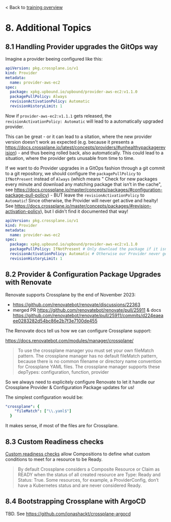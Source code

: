 < Back to [training overview](README.md)

# 8. Additional Topics

## 8.1 Handling Provider upgrades the GitOps way

Imagine a provider beeing configured like this:

```yaml
apiVersion: pkg.crossplane.io/v1
kind: Provider
metadata:
  name: provider-aws-ec2
spec:
  package: xpkg.upbound.io/upbound/provider-aws-ec2:v1.1.0
  packagePullPolicy: Always
  revisionActivationPolicy: Automatic
  revisionHistoryLimit: 1
```

Now if `provider-aws-ec2:v1.1.1` gets released, the `revisionActivationPolicy: Automatic` will lead to a automatically upgraded provider.

This can be great - or it can lead to a sitation, where the new provider version doesn't work as expected (e.g. because it presents a https://docs.crossplane.io/latest/concepts/providers/#unhealthypackagerevision) - and thus beeing rolled back, also automatically. This could lead to a situation, where the provider gets unusable from time to time.

If we want to do Provider upgrades in a GitOps fashion through a git commit to a git repository, we should configure the `packagePullPolicy` to `IfNotPresent` instead of `Always` (which means " Check for new packages every minute and download any matching package that isn’t in the cache", see https://docs.crossplane.io/master/concepts/packages/#configuration-package-pull-policy) - BUT leave the `revisionActivationPolicy` to `Automatic`! Since otherwise, the Provider will never get active and healty! See https://docs.crossplane.io/master/concepts/packages/#revision-activation-policy), but I didn't find it documented that way!

```yaml
apiVersion: pkg.crossplane.io/v1
kind: Provider
metadata:
  name: provider-aws-ec2
spec:
  package: xpkg.upbound.io/upbound/provider-aws-ec2:v1.1.0
  packagePullPolicy: IfNotPresent # Only download the package if it isn’t in the cache.
  revisionActivationPolicy: Automatic # Otherwise our Provider never gets activate & healthy
  revisionHistoryLimit: 1
```


## 8.2 Provider & Configuration Package Upgrades with Renovate

Renovate supports Crossplane by the end of November 2023:

* https://github.com/renovatebot/renovate/discussions/22363
* merged PR https://github.com/renovatebot/renovate/pull/25911 & docs https://github.com/renovatebot/renovate/pull/25911/commits/d224eaeaee0283282d54bc86e2b7f3e7100de455

The Renovate docs tell us how we can configure Crossplane support:

https://docs.renovatebot.com/modules/manager/crossplane/

> To use the crossplane manager you must set your own fileMatch pattern. The crossplane manager has no default fileMatch pattern, because there is no common filename or directory name convention for Crossplane YAML files. The crossplane manager supports these depTypes: configuration, function, provider

So we always need to explicitely configure Renovate to let it handle our Crossplane Provider & Configuration Package updates for us!

The simplest configuration would be:

```yaml
"crossplane": {
    "fileMatch": ["\\.yaml$"]
  }
```

It makes sense, if most of the files are for Crossplane.


## 8.3 Custom Readiness checks

[Custom readiness checks](https://docs.crossplane.io/latest/concepts/compositions/#resource-readiness-checks) allow Compositions to define what custom conditions to meet for a resource to be Ready.

> By default Crossplane considers a Composite Resource or Claim as READY when the status of all created resource are Type: Ready and Status: True. Some resources, for example, a ProviderConfig, don’t have a Kubernetes status and are never considered Ready.



## 8.4 Bootstrapping Crossplane with ArgoCD

TBD. See https://github.com/jonashackt/crossplane-argocd









